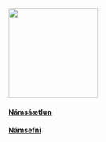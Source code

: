 <img src="https://github.com/vefhonnun/21V/blob/main/S%C3%BDnid%C3%A6mi/img/21VHB-logo.jpg" width="180" height="180" style="text-align:right" />

#### [Námsáætlun](https://github.com/vefhonnun/21V/blob/main/VEF%C3%9E2VH05BU_V21-2.pdf) 

#### [Námsefni](https://github.com/vefhonnun/21V/wiki)
